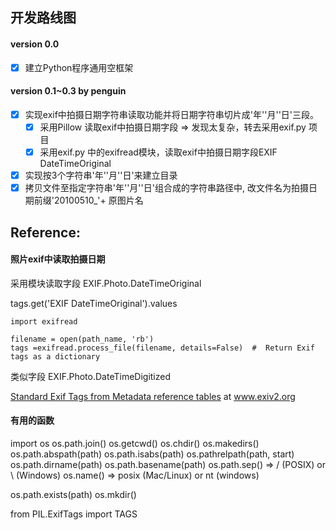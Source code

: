 ## 开发路线图

#### version 0.0 
- [x] 建立Python程序通用空框架

#### version 0.1~0.3 by penguin
- [x] 实现exif中拍摄日期字符串读取功能并将日期字符串切片成'年''月''日'三段。
    - [x] 采用Pillow 读取exif中拍摄日期字段 => 发现太复杂，转去采用exif.py 项目
    - [x] 采用exif.py 中的exifread模块，读取exif中拍摄日期字段EXIF DateTimeOriginal
- [X] 实现按3个字符串'年''月''日'来建立目录
- [X] 拷贝文件至指定字符串'年''月''日'组合成的字符串路径中, 改文件名为拍摄日期前缀'20100510_'+ 原图片名

## Reference:

#### 照片exif中读取拍摄日期
采用模块读取字段 EXIF.Photo.DateTimeOriginal

tags.get('EXIF DateTimeOriginal').values

```
import exifread

filename = open(path_name, 'rb')
tags =exifread.process_file(filename, details=False)  #  Return Exif tags as a dictionary
```

类似字段 EXIF.Photo.DateTimeDigitized

[Standard Exif Tags from Metadata reference tables](http://www.exiv2.org/tags.html) at www.exiv2.org


#### 有用的函数
import os
os.path.join()
os.getcwd()
os.chdir()
os.makedirs()
os.path.abspath(path)
os.path.isabs(path)
os.pathrelpath(path, start)
os.path.dirname(path)
os.path.basename(path)
os.path.sep() => / (POSIX) or \\ (Windows)
os.name() => posix (Mac/Linux) or nt (windows)

os.path.exists(path)
os.mkdir()

from PIL.ExifTags import TAGS